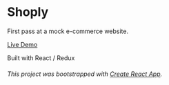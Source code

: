 # Shoply

First pass at a mock e-commerce website. 

[Live Demo](http://druserkes.github.io/shoply)

Built with React / Redux


###### *This project was bootstrapped with [Create React App](https://github.com/facebook/create-react-app).*
